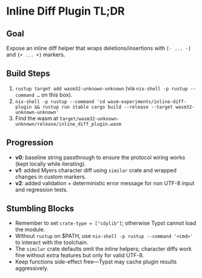 # Inline Diff Plugin TL;DR

## Goal
Expose an inline diff helper that wraps deletions/insertions with `[- ... -]` and `{+ ... +}` markers.

## Build Steps
1. `rustup target add wasm32-unknown-unknown` (via `nix-shell -p rustup --command …` on this box).
2. `nix-shell -p rustup --command 'cd wasm-experiments/inline-diff-plugin && rustup run stable cargo build --release --target wasm32-unknown-unknown'`
3. Find the wasm at `target/wasm32-unknown-unknown/release/inline_diff_plugin.wasm`

## Progression
- **v0**: baseline string passthrough to ensure the protocol wiring works (kept locally while iterating).
- **v1**: added Myers character diff using `similar` crate and wrapped changes in custom markers.
- **v2**: added validation + deterministic error message for non UTF-8 input and regression tests.

## Stumbling Blocks
- Remember to set `crate-type = ["cdylib"]`; otherwise Typst cannot load the module.
- Without `rustup` on $PATH, use `nix-shell -p rustup --command '<cmd>'` to interact with the toolchain.
- The `similar` crate defaults omit the inline helpers; character diffs work fine without extra features but only for valid UTF-8.
- Keep functions side-effect free—Typst may cache plugin results aggressively.
